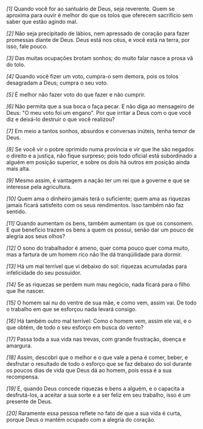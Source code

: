 *[1]* Quando você for ao santuário de Deus, seja reverente. Quem se aproxima para ouvir é melhor do que os tolos que oferecem sacrifício sem saber que estão agindo mal.

*[2]* Não seja precipitado de lábios, nem apressado de coração para fazer promessas diante de Deus. Deus está nos céus, e você está na terra, por isso, fale pouco.

*[3]* Das muitas ocupações brotam sonhos; do muito falar nasce a prosa vã do tolo.

*[4]* Quando você fizer um voto, cumpra-o sem demora, pois os tolos desagradam a Deus; cumpra o seu voto.

*[5]* É melhor não fazer voto do que fazer e não cumprir.

*[6]* Não permita que a sua boca o faça pecar. E não diga ao mensageiro de Deus: "O meu voto foi um engano". Por que irritar a Deus com o que você diz e deixá-lo destruir o que você realizou?

*[7]* Em meio a tantos sonhos, absurdos e conversas inúteis, tenha temor de Deus.

*[8]* Se você vir o pobre oprimido numa província e vir que lhe são negados o direito e a justiça, não fique surpreso; pois todo oficial está subordinado a alguém em posição superior, e sobre os dois há outros em posição ainda mais alta.

*[9]* Mesmo assim, é vantagem a nação ter um rei que a governe e que se interesse pela agricultura.

*[10]* Quem ama o dinheiro jamais terá o suficiente; quem ama as riquezas jamais ficará satisfeito com os seus rendimentos. Isso também não faz sentido.

*[11]* Quando aumentam os bens, também aumentam os que os consomem. E que benefício trazem os bens a quem os possui, senão dar um pouco de alegria aos seus olhos?

*[12]* O sono do trabalhador é ameno, quer coma pouco quer coma muito, mas a fartura de um homem rico não lhe dá tranqüilidade para dormir.

*[13]* Há um mal terrível que vi debaixo do sol: riquezas acumuladas para infelicidade do seu possuidor.

*[14]* Se as riquezas se perdem num mau negócio, nada ficará para o filho que lhe nascer.

*[15]* O homem sai nu do ventre de sua mãe, e como vem, assim vai. De todo o trabalho em que se esforçou nada levará consigo.

*[16]* Há também outro mal terrível: Como o homem vem, assim ele vai, e o que obtém, de todo o seu esforço em busca do vento?

*[17]* Passa toda a sua vida nas trevas, com grande frustração, doença e amargura.

*[18]* Assim, descobri que o melhor e o que vale a pena é comer, beber, e desfrutar o resultado de todo o esforço que se faz debaixo do sol durante os poucos dias de vida que Deus dá ao homem, pois essa é a sua recompensa.

*[19]* E, quando Deus concede riquezas e bens a alguém, e o capacita a desfrutá-los, a aceitar a sua sorte e a ser feliz em seu trabalho, isso é um presente de Deus.

*[20]* Raramente essa pessoa reflete no fato de que a sua vida é curta, porque Deus o mantém ocupado com a alegria do coração.


